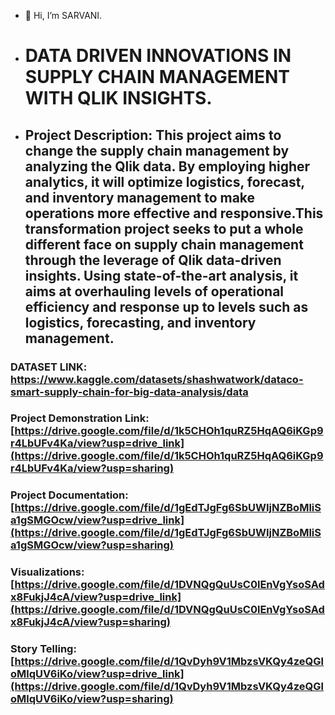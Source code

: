 - 👋 Hi, I’m SARVANI.
- # DATA DRIVEN INNOVATIONS IN SUPPLY CHAIN MANAGEMENT WITH QLIK INSIGHTS.
- ## Project Description: This project aims to change the supply chain management by analyzing the Qlik data. By employing higher analytics, it will optimize logistics, forecast, and inventory management to make operations more effective and responsive.This transformation project seeks to put a whole different face on supply chain management through the leverage of Qlik data-driven insights. Using state-of-the-art analysis, it aims at overhauling levels of operational efficiency and response up to levels such as logistics, forecasting, and inventory management.

### DATASET LINK: https://www.kaggle.com/datasets/shashwatwork/dataco-smart-supply-chain-for-big-data-analysis/data
### Project Demonstration Link: [https://drive.google.com/file/d/1k5CHOh1quRZ5HqAQ6iKGp9r4LbUFv4Ka/view?usp=drive_link](https://drive.google.com/file/d/1k5CHOh1quRZ5HqAQ6iKGp9r4LbUFv4Ka/view?usp=sharing)
### Project Documentation: [https://drive.google.com/file/d/1gEdTJgFg6SbUWIjNZBoMliSa1gSMGOcw/view?usp=drive_link](https://drive.google.com/file/d/1gEdTJgFg6SbUWIjNZBoMliSa1gSMGOcw/view?usp=sharing)
### Visualizations: [https://drive.google.com/file/d/1DVNQgQuUsC0lEnVgYsoSAdx8FukjJ4cA/view?usp=drive_link](https://drive.google.com/file/d/1DVNQgQuUsC0lEnVgYsoSAdx8FukjJ4cA/view?usp=sharing)
### Story Telling: [https://drive.google.com/file/d/1QvDyh9V1MbzsVKQy4zeQGloMlqUV6iKo/view?usp=drive_link](https://drive.google.com/file/d/1QvDyh9V1MbzsVKQy4zeQGloMlqUV6iKo/view?usp=sharing)
<!---
sarvanik2966/sarvanik2966 is a ✨ special ✨ repository.
--->
